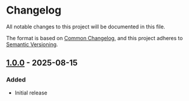 # Changelog

All notable changes to this project will be documented in this file.

The format is based on [Common Changelog](https://common-changelog.org/), and this project adheres to
[Semantic Versioning](https://semver.org/spec/v2.0.0.html).

[1.0.0]: https://github.com/sablier-labs/sdk/releases/tag/v1.0.0

## [1.0.0] - 2025-08-15

### Added

- Initial release
